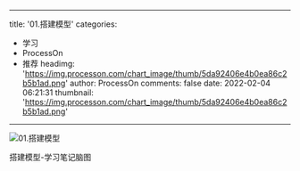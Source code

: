 
---
title: '01.搭建模型'
categories: 
 - 学习
 - ProcessOn
 - 推荐
headimg: 'https://img.processon.com/chart_image/thumb/5da92406e4b0ea86c2b5b1ad.png'
author: ProcessOn
comments: false
date: 2022-02-04 06:21:31
thumbnail: 'https://img.processon.com/chart_image/thumb/5da92406e4b0ea86c2b5b1ad.png'
---

<div>   
<img class="thumb" alt="01.搭建模型" src="https://img.processon.com/chart_image/thumb/5da92406e4b0ea86c2b5b1ad.png" referrerpolicy="no-referrer">
<p>搭建模型-学习笔记脑图</p>  
</div>
            